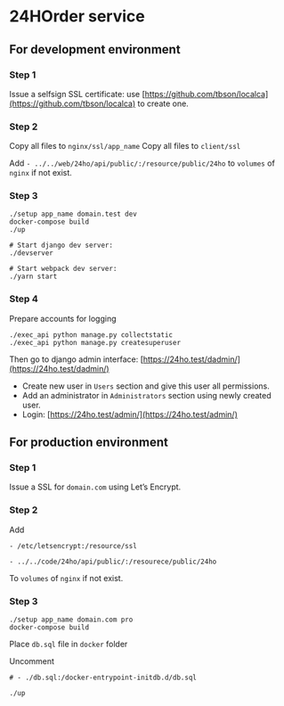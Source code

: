 # 24HOrder service

## For development environment

### Step 1

Issue a selfsign SSL certificate: use [https://github.com/tbson/localca](https://github.com/tbson/localca) to create one.

### Step 2

Copy all files to `nginx/ssl/app_name` 
Copy all files to `client/ssl` 

Add `- ../../web/24ho/api/public/:/resource/public/24ho` to `volumes` of `nginx` if not exist.

### Step 3

```
./setup app_name domain.test dev
docker-compose build
./up

# Start django dev server:
./devserver

# Start webpack dev server:
./yarn start
```

### Step 4

Prepare accounts for logging
```
./exec_api python manage.py collectstatic
./exec_api python manage.py createsuperuser
```

Then go to django admin interface: [https://24ho.test/dadmin/](https://24ho.test/dadmin/)

- Create new user in `Users` section and give this user all permissions.
- Add an administrator in `Administrators` section using newly created user.
- Login: [https://24ho.test/admin/](https://24ho.test/admin/)

## For production environment

### Step 1

Issue a SSL for `domain.com` using Let’s Encrypt.

### Step 2

Add 

```
- /etc/letsencrypt:/resource/ssl

- ../../code/24ho/api/public/:/resourece/public/24ho
```

To `volumes` of `nginx` if not exist.

### Step 3

```
./setup app_name domain.com pro
docker-compose build
```
Place `db.sql` file in `docker` folder

Uncomment

`# - ./db.sql:/docker-entrypoint-initdb.d/db.sql`

```
./up
```
